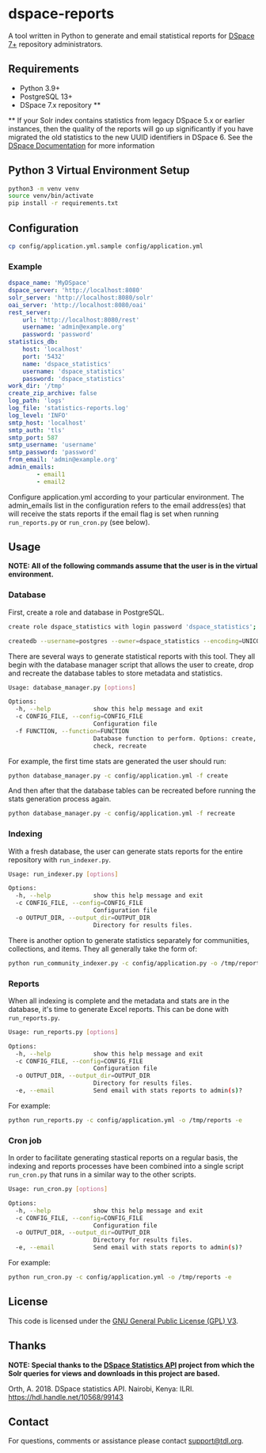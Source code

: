 # dspace-reports

A tool written in Python to generate and email statistical reports for [DSpace 7+](https://github.com/DSpace/DSpace) repository administrators.

## Requirements

- Python 3.9+
- PostgreSQL 13+
- DSpace 7.x repository **

** If your Solr index contains statistics from legacy DSpace 5.x or earlier instances, then the quality of the reports will go up significantly if you have migrated the old statistics to the new UUID identifiers in DSpace 6. See the [DSpace Documentation](https://wiki.lyrasis.org/display/DSDOC6x/SOLR+Statistics+Maintenance#SOLRStatisticsMaintenance-UpgradeLegacyDSpaceObjectIdentifiers(pre-6xstatistics)toDSpace6xUUIDIdentifiers) for more information

## Python 3 Virtual Environment Setup

```bash
python3 -m venv venv
source venv/bin/activate
pip install -r requirements.txt

```

## Configuration

```bash
cp config/application.yml.sample config/application.yml
```

### Example

```yaml
dspace_name: 'MyDSpace'
dspace_server: 'http://localhost:8080'
solr_server: 'http://localhost:8080/solr'
oai_server: 'http://localhost:8080/oai'
rest_server: 
    url: 'http://localhost:8080/rest'
    username: 'admin@example.org'
    password: 'password'
statistics_db:
    host: 'localhost'
    port: '5432'
    name: 'dspace_statistics'
    username: 'dspace_statistics'
    password: 'dspace_statistics'
work_dir: '/tmp'
create_zip_archive: false
log_path: 'logs'
log_file: 'statistics-reports.log'
log_level: 'INFO'
smtp_host: 'localhost'
smtp_auth: 'tls'
smtp_port: 587
smtp_username: 'username'
smtp_password: 'password'
from_email: 'admin@example.org'
admin_emails:
        - email1
        - email2
```

Configure application.yml according to your particular environment. The admin_emails list in the configuration refers to the email address(es) that will receive the stats reports if the email flag is set when running `run_reports.py` or `run_cron.py` (see below).

## Usage

**NOTE: All of the following commands assume that the user is in the virtual environment.**

### Database

First, create a role and database in PostgreSQL.

```bash
create role dspace_statistics with login password 'dspace_statistics';

createdb --username=postgres --owner=dspace_statistics --encoding=UNICODE dspace_statistics;
```

There are several ways to generate statistical reports with this tool. They all begin with the database manager script that allows the user to create, drop and recreate the database tables to store metadata and statistics.

```bash
Usage: database_manager.py [options]

Options:
  -h, --help            show this help message and exit
  -c CONFIG_FILE, --config=CONFIG_FILE
                        Configuration file
  -f FUNCTION, --function=FUNCTION
                        Database function to perform. Options: create, drop,
                        check, recreate
```

For example, the first time stats are generated the user should run:

```bash
python database_manager.py -c config/application.yml -f create
```

And then after that the database tables can be recreated before running the stats generation process again.

```bash
python database_manager.py -c config/application.yml -f recreate
```

### Indexing

With a fresh database, the user can generate stats reports for the entire repository with `run_indexer.py`.

```bash
Usage: run_indexer.py [options]

Options:
  -h, --help            show this help message and exit
  -c CONFIG_FILE, --config=CONFIG_FILE
                        Configuration file
  -o OUTPUT_DIR, --output_dir=OUTPUT_DIR
                        Directory for results files.
```

There is another option to generate statistics separately for communiities, collections, and items. They all generally take the form of:

```bash
python run_community_indexer.py -c config/application.py -o /tmp/reports
```

### Reports

When all indexing is complete and the metadata and stats are in the database, it's time to generate Excel reports. This can be done with `run_reports.py`.

```bash
Usage: run_reports.py [options]

Options:
  -h, --help            show this help message and exit
  -c CONFIG_FILE, --config=CONFIG_FILE
                        Configuration file
  -o OUTPUT_DIR, --output_dir=OUTPUT_DIR
                        Directory for results files.
  -e, --email           Send email with stats reports to admin(s)?
```

For example:

```bash
python run_reports.py -c config/application.yml -o /tmp/reports -e  
```

### Cron job

In order to facilitate generating stastical reports on a regular basis, the indexing and reports processes have been combined into a single script `run_cron.py` that runs in a similar way to the other scripts.

```bash
Usage: run_cron.py [options]

Options:
  -h, --help            show this help message and exit
  -c CONFIG_FILE, --config=CONFIG_FILE
                        Configuration file
  -o OUTPUT_DIR, --output_dir=OUTPUT_DIR
                        Directory for results files.
  -e, --email           Send email with stats reports to admin(s)?
```

For example:

```bash
python run_cron.py -c config/application.yml -o /tmp/reports -e  
```

## License

This code is licensed under the [GNU General Public License (GPL) V3](https://www.gnu.org/licenses/gpl-3.0.en.html).

## Thanks

**NOTE: Special thanks to the [DSpace Statistics API](https://github.com/ilri/dspace-statistics-api) project from which the Solr queries for views and downloads in this project are based.**

Orth, A. 2018. DSpace statistics API. Nairobi, Kenya: ILRI. https://hdl.handle.net/10568/99143

## Contact

For questions, comments or assistance please contact support@tdl.org.
